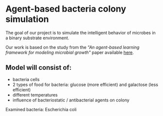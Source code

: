 # Agent-based bacteria colony simulation

The goal of our project is to simulate the intelligent behavior of microbes in a binary substrate environment.

Our work is based on the study from the *"An agent-based learning framework for modeling microbial growth"* paper available [here](https://www.sciencedirect.com/science/article/abs/pii/S0952197602000155).


## Model will consist of:
- bacteria cells
- 2 types of food for bacteria: glucose (more efficient) and galactose (less efficient)
- different temperatures
- influence of bacteriostatic / antibacterial agents on colony

Examined bacteria: Escherichia coli
